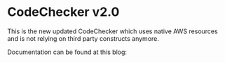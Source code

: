 # CodeChecker v2.0

This is the new updated CodeChecker which uses native AWS resources and is not relying on third party constructs anymore.

Documentation can be found at this blog: <URL TO BLOG>